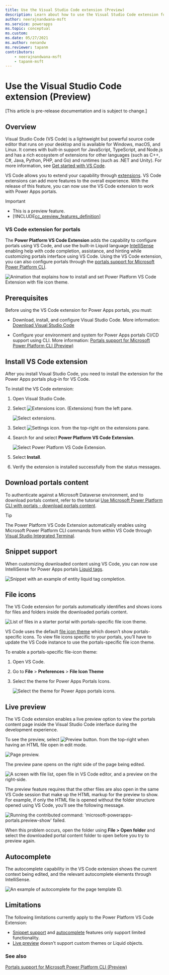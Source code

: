 ```yaml
---
title: Use the Visual Studio Code extension (Preview)
description: Learn about how to use the Visual Studio Code extension for portals and integrate with Microsoft Power Platform CLI for CI/CD.
author: neerajnandwana-msft
ms.service: powerapps
ms.topic: conceptual
ms.custom: 
ms.date: 05/27/2021
ms.author: nenandw
ms.reviewer: tapanm
contributors:
    - neerajnandwana-msft
    - tapanm-msft
---
```


# Use the Visual Studio Code extension (Preview)

[This article is pre-release documentation and is subject to change.]

## Overview

Visual Studio Code (VS Code) is a lightweight but powerful source code editor that runs on your desktop and is available for Windows, macOS, and Linux. It
comes with built-in support for JavaScript, TypeScript, and Node.js and has a
rich ecosystem of extensions for other languages (such as C++, C\#, Java,
Python, PHP, and Go) and runtimes (such as .NET and Unity). For more information, see [Get
started with VS Code](https://code.visualstudio.com/docs/getstarted/introvideos).

VS Code allows you to extend your capability through
[extensions](https://code.visualstudio.com/docs/introvideos/extend). VS Code
extensions can add more features to the overall experience. With the release of
this feature, you can now use the VS Code extension to work with Power Apps
portals.

> [!IMPORTANT]
> - This is a preview feature.
> - [!INCLUDE[cc_preview_features_definition](../../includes/cc-preview-features-definition.md)]

### VS Code extension for portals

The **Power Platform VS Code Extension** adds the capability to configure portals using
VS Code, and use the built-in Liquid language
[IntelliSense](https://code.visualstudio.com/docs/editor/intellisense) enabling
help with code completion, assistance, and hinting while customizing portals
interface using VS Code. Using the VS Code extension, you can also configure portals through the [portals
support for Microsoft Power Platform CLI](power-apps-cli.md).

![Animation that explains how to install and set Power Platform VS Code Extension with file icon theme.](media/vs-code-extension/install-set-icon-theme.gif "Animation that explains how to install and set Power Platform VS Code Extension with file icon theme")

## Prerequisites

Before using the VS Code extension for Power Apps portals, you must:

-   Download, install, and configure Visual Studio Code. More information:
    [Download Visual Studio Code](https://code.visualstudio.com/Download)

-   Configure your environment and system for Power Apps portals CI/CD support
    using CLI. More information: [Portals support for Microsoft Power Platform CLI (Preview)](power-apps-cli.md)

## Install VS Code extension

After you install Visual Studio Code, you need to install the extension for the
Power Apps portals plug-in for VS Code. 

To install the VS Code extension:

1.  Open Visual Studio Code.

2.  Select ![Extensions icon.](media/vs-code-extension/extensions-symbol.png "Extensions icon") (Extensions) from the left pane.

    ![Select extensions.](media/vs-code-extension/extensions.png "Select extensions")

3.  Select ![Settings icon.](media/vs-code-extension/settings-symbol.png "Settings icon") from the top-right on the extensions pane.

4.  Search for and select **Power Platform VS Code Extension**.

    ![Select Power Platform VS Code Extension.](media/vs-code-extension/vs-code-extension.png "Select Power Platform VS Code Extension")

5.  Select **Install**.

6.  Verify the extension is installed successfully from the status messages.

## Download portals content

To authenticate against a Microsoft Dataverse environment, and to download
portals content, refer to the tutorial [Use Microsoft Power Platform CLI with portals - download portals content](power-apps-cli-tutorial.md#step-3-download-portals-content).

> [!TIP]
> The Power Platform VS Code Extension automatically enables using Microsoft Power Platform CLI commands from within VS Code through [Visual Studio Integrated Terminal](https://code.visualstudio.com/docs/editor/integrated-terminal).

## Snippet support

When customizing downloaded content using VS Code, you can now use IntelliSense
for Power Apps portals
[Liquid tags](liquid/liquid-tags.md).

![Snippet with an example of entity liquid tag completion.](media/vs-code-extension/liquid-tag-completion.png "Snippet with an example of entity Liquid tag completio")

## File icons

The VS Code extension for portals automatically identifies and shows icons for
files and folders inside the downloaded portals content.

![List of files in a starter portal with portals-specific file icon theme.](media/vs-code-extension/file-icons.png "List of files in a starter portal with portals-specific file icon theme")

VS Code uses the default [file icon
theme](https://code.visualstudio.com/docs/getstarted/themes#_file-icon-themes)
which doesn’t show portals-specific icons. To view file icons specific
to your portals, you’ll have to update the VS Code instance to use the
portals-specific file icon theme.

To enable a portals-specific file-icon theme:

1.  Open VS Code.

2.  Go to **File** > **Preferences** > **File Icon Theme**

3.  Select the theme for Power Apps Portals Icons.

    ![Select the theme for Power Apps portals icons.](media/vs-code-extension/select-theme-icons.png "Select the theme for Power Apps Portals Icons")

## Live preview

The VS Code extension enables a live preview option to view the portals content page
inside the Visual Studio Code interface during the development
experience.

To see the preview, select ![Preview button.](media/vs-code-extension/preview-symbol.png "Preview button") from the top-right when having an HTML file open in edit mode.

![Page preview.](media/vs-code-extension/page-preview.png "Page preview")

The preview pane opens on the right side of the page being edited.

![A screen with file list, open file in VS Code editor, and a preview on the right-side.](media/vs-code-extension/preview-studio.png "A screen with file list, open file in VS Code editor, and a preview on the right-side")

The preview feature requires that the other files are also open in the same VS Code
session that make up the HTML markup for the preview to show. For example, if
only the HTML file is opened without the folder structure opened using VS Code,
you’ll see the following message.

![Running the contributed command: 'microsoft-powerapps-portals.preview-show' failed.](media/vs-code-extension/preview-failed.png "Error - Running the contributed command: 'microsoft-powerapps-portals.preview-show' failed")

When this problem occurs, open the folder using **File > Open folder** and
select the downloaded portal content folder to open before you try to preview
again.

## Autocomplete

The autocomplete capability in the VS Code extension shows the current context
being edited, and the relevant autocomplete elements through IntelliSense.

![An example of autocomplete for the page template ID.](media/vs-code-extension/auto-complete.png "An example of autocomplete for the page template ID")

## Limitations

The following limitations currently apply to the Power Platform VS Code Extension:

- [Snippet support](#snippet-support) and [autocomplete](#autocomplete) features only support limited functionality.
- [Live preview](#live-preview) doesn't support custom themes or Liquid objects.

### See also

[Portals support for Microsoft Power Platform CLI (Preview)](power-apps-cli.md)
